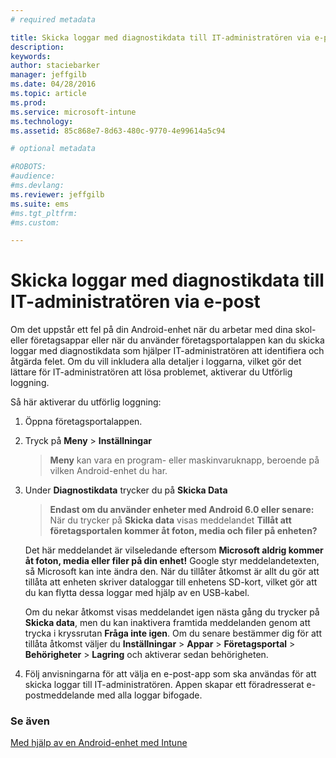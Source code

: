 ```yaml
---
# required metadata

title: Skicka loggar med diagnostikdata till IT-administratören via e-post | Microsoft Intune
description:
keywords:
author: staciebarker
manager: jeffgilb
ms.date: 04/28/2016
ms.topic: article
ms.prod:
ms.service: microsoft-intune
ms.technology:
ms.assetid: 85c868e7-8d63-480c-9770-4e99614a5c94

# optional metadata

#ROBOTS:
#audience:
#ms.devlang:
ms.reviewer: jeffgilb
ms.suite: ems
#ms.tgt_pltfrm:
#ms.custom:

---
```



# Skicka loggar med diagnostikdata till IT-administratören via e-post

Om det uppstår ett fel på din Android-enhet när du arbetar med dina skol- eller företagsappar eller när du använder företagsportalappen kan du skicka loggar med diagnostikdata som hjälper IT-administratören att identifiera och åtgärda felet. Om du vill inkludera alla detaljer i loggarna, vilket gör det lättare för IT-administratören att lösa problemet, aktiverar du Utförlig loggning.

Så här aktiverar du utförlig loggning:

1.  Öppna företagsportalappen.

2.  Tryck på **Meny** &gt;  **Inställningar**

    > **Meny** kan vara en program- eller maskinvaruknapp, beroende på vilken Android-enhet du har.

3.  Under **Diagnostikdata** trycker du på **Skicka Data**

    > **Endast om du använder enheter med Android 6.0 eller senare:** När du trycker på **Skicka data** visas meddelandet **Tillåt att företagsportalen kommer åt foton, media och filer på enheten?** 

    Det här meddelandet är vilseledande eftersom **Microsoft aldrig kommer åt foton, media eller filer på din enhet!** Google styr meddelandetexten, så Microsoft kan inte ändra den.  När du tillåter åtkomst är allt du gör att tillåta att enheten skriver dataloggar till enhetens SD-kort, vilket gör att du kan flytta dessa loggar med hjälp av en USB-kabel.

    Om du nekar åtkomst visas meddelandet igen nästa gång du trycker på **Skicka data**, men du kan inaktivera framtida meddelanden genom att trycka i kryssrutan **Fråga inte igen**.  Om du senare bestämmer dig för att tillåta åtkomst väljer du **Inställningar** &gt; **Appar** &gt; **Företagsportal** &gt; **Behörigheter** &gt; **Lagring** och aktiverar sedan behörigheten.

4.  Följ anvisningarna för att välja en e-post-app som ska användas för att skicka loggar till IT-administratören. Appen skapar ett föradresserat e-postmeddelande med alla loggar bifogade.


### Se även
[Med hjälp av en Android-enhet med Intune](using-your-android-device-with-intune.md)

<!--HONumber=May16_HO2-->


